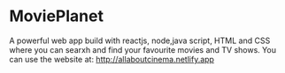 # MoviePlanet
A powerful web app build with reactjs, node,java script, HTML and CSS where you can searxh and find your favourite movies and TV shows. You can use the website at: http://allaboutcinema.netlify.app
